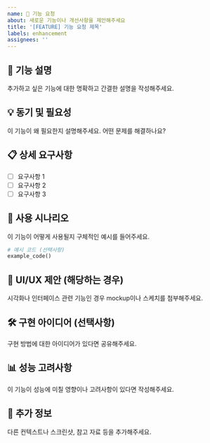 ```yaml
---
name: 🚀 기능 요청
about: 새로운 기능이나 개선사항을 제안해주세요
title: '[FEATURE] 기능 요청 제목'
labels: enhancement
assignees: ''
---
```


## 🎯 기능 설명
추가하고 싶은 기능에 대한 명확하고 간결한 설명을 작성해주세요.

## 💡 동기 및 필요성
이 기능이 왜 필요한지 설명해주세요. 어떤 문제를 해결하나요?

## 📋 상세 요구사항
- [ ] 요구사항 1
- [ ] 요구사항 2
- [ ] 요구사항 3

## 🔄 사용 시나리오
이 기능이 어떻게 사용될지 구체적인 예시를 들어주세요.

```python
# 예시 코드 (선택사항)
example_code()
```

## 🎨 UI/UX 제안 (해당하는 경우)
시각화나 인터페이스 관련 기능인 경우 mockup이나 스케치를 첨부해주세요.

## 🛠️ 구현 아이디어 (선택사항)
구현 방법에 대한 아이디어가 있다면 공유해주세요.

## 📊 성능 고려사항
이 기능이 성능에 미칠 영향이나 고려사항이 있다면 작성해주세요.

## 📝 추가 정보
다른 컨텍스트나 스크린샷, 참고 자료 등을 추가해주세요. 